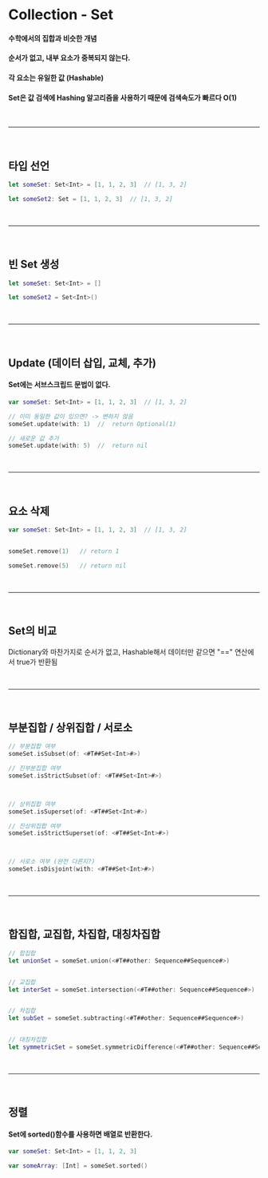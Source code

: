 # Collection - Set
#### 수학에서의 집합과 비슷한 개념
#### 순서가 없고, 내부 요소가 중복되지 않는다.
#### 각 요소는 유일한 값 (Hashable)
#### Set은 값 검색에 Hashing 알고리즘을 사용하기 때문에 검색속도가 빠르다 O(1)

<br/>

---

<br/>

## 타입 선언
```swift
let someSet: Set<Int> = [1, 1, 2, 3]  // [1, 3, 2]

let someSet2: Set = [1, 1, 2, 3]  // [1, 3, 2]
```

<br/>

---

<br/>

## 빈 Set 생성
```swift
let someSet: Set<Int> = []

let someSet2 = Set<Int>()
```

<br/>

---

<br/>

## Update (데이터 삽입, 교체, 추가)
#### Set에는 서브스크립드 문법이 없다.
```swift
var someSet: Set<Int> = [1, 1, 2, 3]  // [1, 3, 2]

// 이미 동일한 값이 있으면? -> 변하지 않음
someSet.update(with: 1)  //  return Optional(1)

// 새로운 값 추가
someSet.update(with: 5)  //  return nil
```

<br/>

---

<br/>

## 요소 삭제
```swift
var someSet: Set<Int> = [1, 1, 2, 3]  // [1, 3, 2]


someSet.remove(1)   // return 1

someSet.remove(5)   // return nil
```

<br/>

---

<br/>

## Set의 비교
Dictionary와 마찬가지로 순서가 없고, Hashable해서 데이터만 같으면 "==" 연산에서 true가 반환됨

<br/>

---

<br/>

## 부분집합 / 상위집합 / 서로소
```swift
// 부분집합 여부
someSet.isSubset(of: <#T##Set<Int>#>)

// 진부분집합 여부
someSet.isStrictSubset(of: <#T##Set<Int>#>)



// 상위집합 여부
someSet.isSuperset(of: <#T##Set<Int>#>)

// 진상위집합 여부
someSet.isStrictSuperset(of: <#T##Set<Int>#>)



// 서로소 여부 (완전 다른지?)
someSet.isDisjoint(with: <#T##Set<Int>#>)
```

<br/>

---

<br/>

## 합집합, 교집합, 차집합, 대칭차집합
```swift
// 합집합
let unionSet = someSet.union(<#T##other: Sequence##Sequence#>)


// 교집합
let interSet = someSet.intersection(<#T##other: Sequence##Sequence#>)


// 차집합
let subSet = someSet.subtracting(<#T##other: Sequence##Sequence#>)


// 대칭차집합
let symmetricSet = someSet.symmetricDifference(<#T##other: Sequence##Sequence#>)
```

<br/>

---

<br/>

## 정렬
#### Set에 sorted()함수를 사용하면 배열로 반환한다.
```swift
var someSet: Set<Int> = [1, 1, 2, 3]

var someArray: [Int] = someSet.sorted()
```